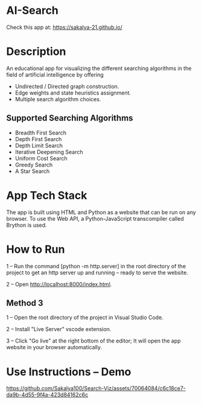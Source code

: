 # AI-Search

Check this app at:
https://sakalya-21.github.io/


# Description

An educational app for visualizing the different searching algorithms in the field of artificial intelligence by offering

- Undirected / Directed graph construction.
- Edge weights and state heuristics assignment.
- Multiple search algorithm choices.

## Supported Searching Algorithms

- Breadth First Search
- Depth First Search
- Depth Limit Search
- Iterative Deepening Search
- Uniform Cost Search
- Greedy Search
- A Star Search

# App Tech Stack

The app is built using HTML and Python as a website that can be run on any browser. To use the Web API, a Python-JavaScript transcompiler called Brython is used.


# How to Run

1 – Run the command [python -m http.server] in the root directory of the project to get an http server up and running – ready to serve the website.

2 – Open [http://localhost:8000/index.html](http://localhost:8000/index.html).

## Method 3

1 – Open the root directory of the project in Visual Studio Code.

2 – Install &quot;Live Server&quot; vscode extension.

3 – Click &quot;Go live&quot; at the right bottom of the editor; It will open the app website in your browser automatically.

# Use Instructions – Demo



https://github.com/Sakalya100/Search-Viz/assets/70064084/c6c18ce7-da9b-4d55-9f4a-423d84162c6c


